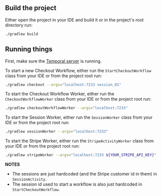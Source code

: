 ## Build the project

Either open the project in your IDE and build it or in the project's root directory run:

```bash
./gradlew build
```

## Running things

First, make sure the [Temporal server](https://docs.temporal.io/docs/server/quick-install) is running.

To start a new Checkout Workflow, either run the `StartCheckoutWorkflow` class from your IDE or from the project root run:

```bash
./gradlew checkout --args="localhost:7233 session_01"
```

To start the Checkout Workflow Worker, either run the `CheckoutWorkflowWorker` class from your IDE or from the project root run:

```bash
./gradlew checkoutWorkflowWorker --args="localhost:7233"
```

To start the Session Worker, either run the `SessionWorker` class from your IDE or from the project root run:

```bash
./gradlew sessionWorker --args="localhost:7233" 
```

To start the Stripe Worker, either run the `StripeActivityWorker` class from your IDE or from the project root run:

```bash
./gradlew stripeWorker --args="localhost:7233 ${YOUR_STRIPE_API_KEY}"
```

**NOTES**

- The sessions are just hardcoded (and the Stripe customer id in them) in `SessionActivity`.
- The session id used to start a workflow is also just hardcoded in `StartCheckoutWorkflow`.
